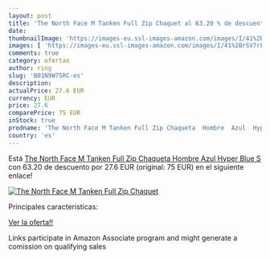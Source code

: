 ```yaml
---
layout: post
title: 'The North Face M Tanken Full Zip Chaquet al 63.20 % de descuento'
date: 
thumbnailImage: 'https://images-eu.ssl-images-amazon.com/images/I/41%2BrSV7rFSL._SL200_.jpg'
images: [ 'https://images-eu.ssl-images-amazon.com/images/I/41%2BrSV7rFSL._SL200_.jpg' ]
comments: true
category: ofertas
author: ring
slug: 'B01N9W75RC-es'
description:
actualPrice: 27.6 EUR
currency: EUR
price: 27.6
comparePrice: 75 EUR
inStock: true
prodname: 'The North Face M Tanken Full Zip Chaqueta  Hombre  Azul  Hyper Blue   S'
country: 'es'
---
```


Está [The North Face M Tanken Full Zip Chaqueta  Hombre  Azul  Hyper Blue   S](https://www.amazon.es/dp/B01N9W75RC/?tag=tolees-21) con 63.20 de descuento por 27.6 EUR (original: 75 EUR) en el siguiente enlace!

[![The North Face M Tanken Full Zip Chaquet](https://images-eu.ssl-images-amazon.com/images/I/41%2BrSV7rFSL._SL200_.jpg)](https://www.amazon.es/dp/B01N9W75RC/?tag=tolees-21)

Principales características:


[Ver la oferta!!](https://www.amazon.es/dp/B01N9W75RC/?tag=tolees-21)

Links participate in Amazon Associate program and might generate a comission on qualifying sales


